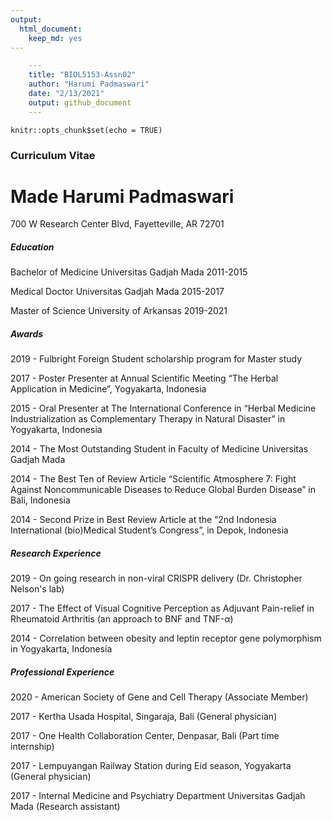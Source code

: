 ```yaml
---
output: 
  html_document: 
    keep_md: yes
---
```

``` yaml
    ---
    title: "BIOL5153-Assn02"
    author: "Harumi Padmaswari"
    date: "2/13/2021"
    output: github_document
    ---
```

```{r setup, include=FALSE}
knitr::opts_chunk$set(echo = TRUE)
```
### Curriculum Vitae
# **Made Harumi Padmaswari**
700 W Research Center Blvd, Fayetteville, AR 72701

##### **Education**
Bachelor of Medicine
Universitas Gadjah Mada
2011-2015

Medical Doctor
Universitas Gadjah Mada
2015-2017

Master of Science
University of Arkansas
2019-2021

##### **Awards**
2019 - Fulbright Foreign Student scholarship program for Master study

2017 - Poster Presenter at Annual Scientific Meeting “The Herbal Application in Medicine”, Yogyakarta, Indonesia

2015 - Oral Presenter at The International Conference in “Herbal Medicine Industrialization as Complementary Therapy in Natural Disaster” in Yogyakarta, Indonesia

2014 - The Most Outstanding Student in Faculty of Medicine Universitas Gadjah Mada

2014 - The Best Ten of Review Article “Scientific Atmosphere 7: Fight Against Noncommunicable Diseases to Reduce Global Burden Disease” in Bali, Indonesia

2014 - Second Prize in Best Review Article at the  “2nd Indonesia International (bio)Medical Student’s Congress”, in Depok, Indonesia

##### **Research Experience**
2019 - On going research in non-viral CRISPR delivery (Dr. Christopher Nelson's lab)

2017 - The Effect of Visual Cognitive Perception as Adjuvant Pain-relief in Rheumatoid Arthritis (an approach to BNF and TNF-α)

2014 - Correlation between obesity and leptin receptor gene polymorphism in Yogyakarta, Indonesia

##### **Professional Experience**
2020 - American Society of Gene and Cell Therapy (Associate Member)

2017 - Kertha Usada Hospital, Singaraja, Bali (General physician)

2017 - One Health Collaboration Center, Denpasar, Bali (Part time internship)

2017 - Lempuyangan Railway Station during Eid season, Yogyakarta (General physician)

2017 - Internal Medicine and Psychiatry Department Universitas Gadjah Mada (Research assistant)